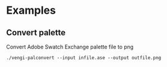 # Examples

## Convert palette

Convert Adobe Swatch Exchange palette file to png

`./vengi-palconvert --input infile.ase --output outfile.png`
